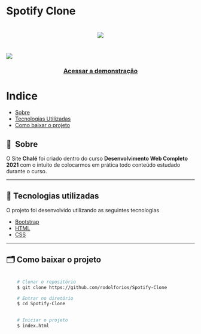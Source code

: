 # Spotify Clone

<h1 align="center">
    <img src="https://ik.imagekit.io/i2ec8sclpkd/spotify/spotify_n-yqi_l0Xt.svg">
</h1>

<h1>
    <img src="imagens/apresentacao.gif">

</h1>

<h3 align="center">
    <a href="https://rodolforios.github.io/Spotify-Clone/">Acessar a demonstração</a>
<h3 >

# Indice

- [Sobre](#-sobre)
- [Tecnologias Utilizadas](#-tecnologias-utilizadas)
- [Como baixar o projeto](#-como-baixar-o-projeto)

## 🔖&nbsp; Sobre

O Site **Chalé**  foi criado dentro do curso **Desenvolvimento Web Completo 2021** com o intuito de colocarmos em prática todo conteúdo estudado durante o curso.


---

## 🚀 Tecnologias utilizadas

O projeto foi desenvolvido utilizando as seguintes tecnologias

- [Bootstrap](https://getbootstrap.com/)
- [HTML](https://developer.mozilla.org/pt-BR/docs/Web/HTML)
- [CSS](https://developer.mozilla.org/pt-BR/docs/Web/CSS)


---

## 🗂 Como baixar o projeto

```bash

    # Clonar o repositório
    $ git clone https://github.com/rodolforios/Spotify-Clone

    # Entrar no diretório
    $ cd Spotify-Clone
   

    # Iniciar o projeto
    $ index.html
```

 
